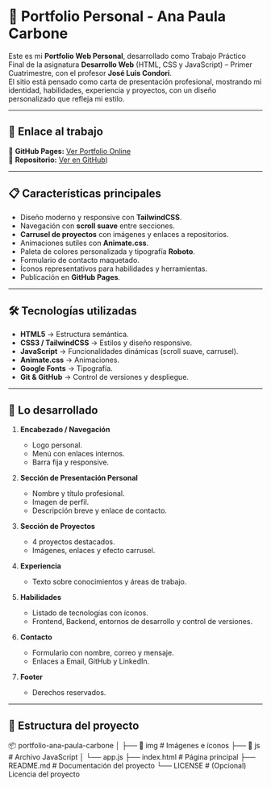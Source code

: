 # 🌸 Portfolio Personal - Ana Paula Carbone

Este es mi **Portfolio Web Personal**, desarrollado como Trabajo Práctico Final de la asignatura **Desarrollo Web** (HTML, CSS y JavaScript) – Primer Cuatrimestre, con el profesor **José Luis Condori**.  
El sitio está pensado como carta de presentación profesional, mostrando mi identidad, habilidades, experiencia y proyectos, con un diseño personalizado que refleja mi estilo.

---

## 🔗 Enlace al trabajo
📍 **GitHub Pages:** [Ver Portfolio Online](https://pipicarbone.github.io/Potfolio-Ana-Paula-Carbone/)  
📍 **Repositorio:** [Ver en GitHub](https://github.com/pipicarbone/Potfolio-Ana-Paula-Carbone))

---

## 📋 Características principales
- Diseño moderno y responsive con **TailwindCSS**.
- Navegación con **scroll suave** entre secciones.
- **Carrusel de proyectos** con imágenes y enlaces a repositorios.
- Animaciones sutiles con **Animate.css**.
- Paleta de colores personalizada y tipografía **Roboto**.
- Formulario de contacto maquetado.
- Íconos representativos para habilidades y herramientas.
- Publicación en **GitHub Pages**.

---

## 🛠️ Tecnologías utilizadas
- **HTML5** → Estructura semántica.
- **CSS3 / TailwindCSS** → Estilos y diseño responsive.
- **JavaScript** → Funcionalidades dinámicas (scroll suave, carrusel).
- **Animate.css** → Animaciones.
- **Google Fonts** → Tipografía.
- **Git & GitHub** → Control de versiones y despliegue.

---

## 📌 Lo desarrollado
1. **Encabezado / Navegación**
   - Logo personal.
   - Menú con enlaces internos.
   - Barra fija y responsive.

2. **Sección de Presentación Personal**
   - Nombre y título profesional.
   - Imagen de perfil.
   - Descripción breve y enlace de contacto.

3. **Sección de Proyectos**
   - 4 proyectos destacados.
   - Imágenes, enlaces y efecto carrusel.

4. **Experiencia**
   - Texto sobre conocimientos y áreas de trabajo.

5. **Habilidades**
   - Listado de tecnologías con íconos.
   - Frontend, Backend, entornos de desarrollo y control de versiones.

6. **Contacto**
   - Formulario con nombre, correo y mensaje.
   - Enlaces a Email, GitHub y LinkedIn.

7. **Footer**
   - Derechos reservados.

---

## 📂 Estructura del proyecto
📦 portfolio-ana-paula-carbone
│
├── 📂 img # Imágenes e íconos
├── 📂 js # Archivo JavaScript
│ └── app.js
├── index.html # Página principal
├── README.md # Documentación del proyecto
└── LICENSE # (Opcional) Licencia del proyecto
